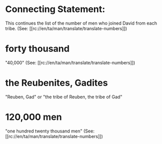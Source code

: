 # Connecting Statement:

This continues the list of the number of men who joined David from each tribe. (See: [[rc://en/ta/man/translate/translate-numbers]])

# forty thousand

"40,000" (See: [[rc://en/ta/man/translate/translate-numbers]])

# the Reubenites, Gadites

"Reuben, Gad" or "the tribe of Reuben, the tribe of Gad"

# 120,000 men

"one hundred twenty thousand men" (See: [[rc://en/ta/man/translate/translate-numbers]])